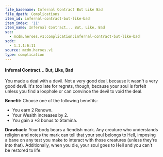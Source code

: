 ```yaml
---
file_basename: Infernal Contract But Like Bad
file_dpath: Complications
item_id: infernal-contract-but-like-bad
item_index: '11'
item_name: Infernal Contract... But, Like, Bad
scc:
  - mcdm.heroes.v1:complication:infernal-contract-but-like-bad
scdc:
  - 1.1.1:6:11
source: mcdm.heroes.v1
type: complication
---
```


#### Infernal Contract... But, Like, Bad

You made a deal with a devil. Not a very good deal, because it wasn't a very good devil. It's too late for regrets, though, because your soul is forfeit unless you find a loophole or can convince the devil to void the deal.

**Benefit:** Choose one of the following benefits:

- You earn 2 Renown.
- Your Wealth increases by 2.
- You gain a +3 bonus to Stamina.

**Drawback:** Your body bears a fiendish mark. Any creature who understands religion and notes the mark can tell that your soul belongs to Hell, imposing a bane on any test you make to interact with those creatures (unless they're into that). Additionally, when you die, your soul goes to Hell and you can't be restored to life.
